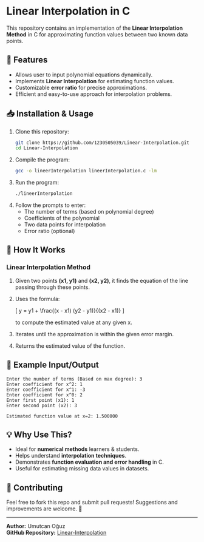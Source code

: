 # Linear Interpolation in C

This repository contains an implementation of the **Linear Interpolation Method** in C for approximating function values between two known data points.

## 📌 Features
- Allows user to input polynomial equations dynamically.
- Implements **Linear Interpolation** for estimating function values.
- Customizable **error ratio** for precise approximations.
- Efficient and easy-to-use approach for interpolation problems.

## 📥 Installation & Usage
1. Clone this repository:
   ```sh
   git clone https://github.com/1230505039/Linear-Interpolation.git
   cd Linear-Interpolation
   ```
2. Compile the program:
   ```sh
   gcc -o lineerInterpolation lineerInterpolation.c -lm
   ```
3. Run the program:
   ```sh
   ./lineerInterpolation
   ```
4. Follow the prompts to enter:
   - The number of terms (based on polynomial degree)
   - Coefficients of the polynomial
   - Two data points for interpolation
   - Error ratio (optional)

## 🧮 How It Works
### Linear Interpolation Method
1. Given two points **(x1, y1)** and **(x2, y2)**, it finds the equation of the line passing through these points.
2. Uses the formula:
   
   	\[ y = y1 + \frac{(x - x1) (y2 - y1)}{(x2 - x1)} \]
   
   to compute the estimated value at any given x.
3. Iterates until the approximation is within the given error margin.
4. Returns the estimated value of the function.

## 📝 Example Input/Output
```
Enter the number of terms (Based on max degree): 3
Enter coefficient for x^2: 1
Enter coefficient for x^1: -3
Enter coefficient for x^0: 2
Enter first point (x1): 1
Enter second point (x2): 3

Estimated function value at x=2: 1.500000
```

## 💡 Why Use This?
- Ideal for **numerical methods** learners & students.
- Helps understand **interpolation techniques**.
- Demonstrates **function evaluation and error handling** in C.
- Useful for estimating missing data values in datasets.

## 🤝 Contributing
Feel free to fork this repo and submit pull requests! Suggestions and improvements are welcome. 🚀

---
**Author:** Umutcan Oğuz  
**GitHub Repository:** [Linear-Interpolation](https://github.com/1230505039/Linear-Interpolation)

